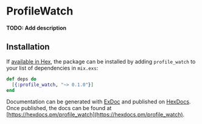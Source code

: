 # ProfileWatch

**TODO: Add description**

## Installation

If [available in Hex](https://hex.pm/docs/publish), the package can be installed
by adding `profile_watch` to your list of dependencies in `mix.exs`:

```elixir
def deps do
  [{:profile_watch, "~> 0.1.0"}]
end
```

Documentation can be generated with [ExDoc](https://github.com/elixir-lang/ex_doc)
and published on [HexDocs](https://hexdocs.pm). Once published, the docs can
be found at [https://hexdocs.pm/profile_watch](https://hexdocs.pm/profile_watch).


